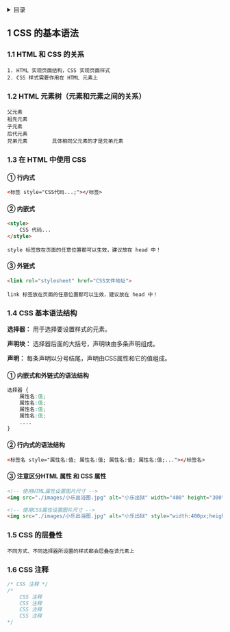 <details>
<summary>目录</summary>
```
1. CSS
   1.1 HTML 和 CSS 的关系
   1.2 HTML 元素树（元素和元素之间的关系）
   1.3 在HTML中使用 CSS
       行内式、内嵌式、外链式
   1.4 CSS语法结构
       ① 内嵌式和外链式
         选择器、声明块、声明、CSS属性和它的值
       ② 行内式
   1.5 CSS层叠性
   1.6 注释
```
</details>

## 1 CSS 的基本语法

### 1.1 HTML 和 CSS 的关系

```
1. HTML 实现页面结构，CSS 实现页面样式
2. CSS 样式需要作用在 HTML 元素上
```

### 1.2 HTML 元素树（元素和元素之间的关系）

```
父元素
祖先元素
子元素
后代元素
兄弟元素		具体相同父元素的才是兄弟元素
```

### 1.3 在 HTML 中使用 CSS

#### ① 行内式

```html
<标签 style="CSS代码...;"></标签>
```

#### ② 内嵌式

```html
<style>
	CSS 代码...
</style>
```

```
style 标签放在页面的任意位置都可以生效，建议放在 head 中！
```

#### ③ 外链式

```html
<link rel="stylesheet" href="CSS文件地址">
```

```
link 标签放在页面的任意位置都可以生效，建议放在 head 中！
```

### 1.4 CSS 基本语法结构

**选择器：** 用于选择要设置样式的元素。

**声明块：** 选择器后面的大括号，声明块由多条声明组成。

**声明：** 每条声明以分号结尾，声明由CSS属性和它的值组成。

#### ① 内嵌式和外链式的语法结构

```css
选择器 {
    属性名:值;
    属性名:值;
    属性名:值;
    属性名:值;
	....
}
```

#### ② 行内式的语法结构

```html
<标签名 style="属性名:值; 属性名:值; 属性名:值; 属性名:值;..."></标签名>
```

#### ③ 注意区分HTML 属性 和 CSS 属性

```html
<!-- 使用HTML属性设置图片尺寸 -->
<img src="./images/小乐出浴图.jpg" alt="小乐出狱" width="400" height="300">

<!-- 使用CSS属性设置图片尺寸 -->
<img src="./images/小乐出浴图.jpg" alt="小乐出狱" style="width:400px;height:300px">
```

### 1.5 CSS 的层叠性

```
不同方式、不同选择器所设置的样式都会层叠在该元素上
```

### 1.6 CSS 注释

```css
/* CSS 注释 */
/* 
    CSS 注释
    CSS 注释
    CSS 注释
    CSS 注释
*/
```